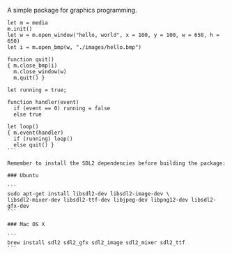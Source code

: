 A simple package for graphics programming.

````
let m = media
m.init()
let w = m.open_window("hello, world", x = 100, y = 100, w = 650, h = 650)
let i = m.open_bmp(w, "./images/hello.bmp")

function quit()
{ m.close_bmp(i)
  m.close_window(w)
  m.quit() }

let running = true;

function handler(event)
  if (event == 0) running = false
  else true

let loop()
{ m.event(handler)
  if (running) loop()
  else quit() }
```

Remember to install the SDL2 dependencies before building the package:

### Ubuntu

```
sudo apt-get install libsdl2-dev libsdl2-image-dev \
libsdl2-mixer-dev libsdl2-ttf-dev libjpeg-dev libpng12-dev libsdl2-gfx-dev
```

### Mac OS X

```
brew install sdl2 sdl2_gfx sdl2_image sdl2_mixer sdl2_ttf
```